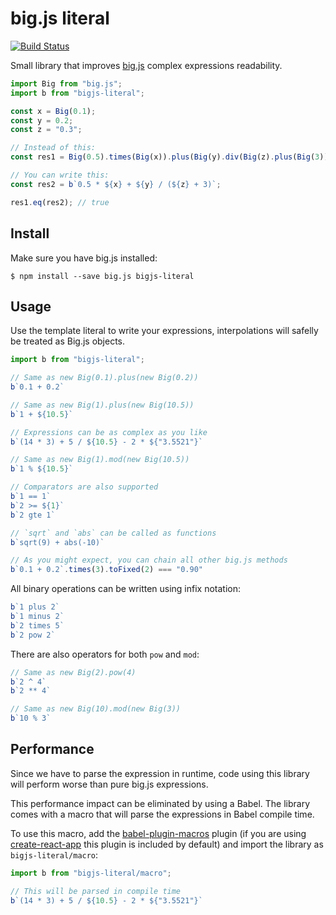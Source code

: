 # big.js literal

[![Build Status](https://travis-ci.org/reu/bigjs-literal.png)](https://travis-ci.org/reu/bigjs-literal)

Small library that improves [big.js](https://github.com/MikeMcl/big.js/) complex expressions readability.

```javascript
import Big from "big.js";
import b from "bigjs-literal";

const x = Big(0.1);
const y = 0.2;
const z = "0.3";

// Instead of this:
const res1 = Big(0.5).times(Big(x)).plus(Big(y).div(Big(z).plus(Big(3))));

// You can write this:
const res2 = b`0.5 * ${x} + ${y} / (${z} + 3)`;

res1.eq(res2); // true
```

## Install

Make sure you have big.js installed:

```shell
$ npm install --save big.js bigjs-literal
```

## Usage

Use the template literal to write your expressions, interpolations will safelly be treated as Big.js objects.

```javascript
import b from "bigjs-literal";

// Same as new Big(0.1).plus(new Big(0.2))
b`0.1 + 0.2`

// Same as new Big(1).plus(new Big(10.5))
b`1 + ${10.5}`

// Expressions can be as complex as you like
b`(14 * 3) + 5 / ${10.5} - 2 * ${"3.5521"}`

// Same as new Big(1).mod(new Big(10.5))
b`1 % ${10.5}`

// Comparators are also supported
b`1 == 1`
b`2 >= ${1}`
b`2 gte 1`

// `sqrt` and `abs` can be called as functions
b`sqrt(9) + abs(-10)`

// As you might expect, you can chain all other big.js methods
b`0.1 + 0.2`.times(3).toFixed(2) === "0.90"
```

All binary operations can be written using infix notation:

```javascript
b`1 plus 2`
b`1 minus 2`
b`2 times 5`
b`2 pow 2`
```

There are also operators for both `pow` and `mod`:
```javascript
// Same as new Big(2).pow(4)
b`2 ^ 4`
b`2 ** 4`

// Same as new Big(10).mod(new Big(3))
b`10 % 3`
```

## Performance

Since we have to parse the expression in runtime, code using this library
will perform worse than pure big.js expressions.

This performance impact can be eliminated by using a Babel. The library comes with a macro that
will parse the expressions in Babel compile time.

To use this macro, add the [babel-plugin-macros](https://github.com/kentcdodds/babel-plugin-macros) plugin
(if you are using [create-react-app](https://github.com/facebook/create-react-app) this plugin is included by default)
and import the library as `bigjs-literal/macro`:

```javascript
import b from "bigjs-literal/macro";

// This will be parsed in compile time
b`(14 * 3) + 5 / ${10.5} - 2 * ${"3.5521"}`
```
